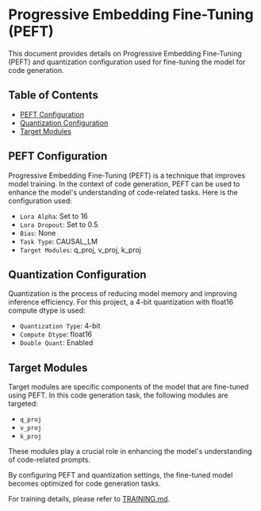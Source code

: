 # Progressive Embedding Fine-Tuning (PEFT)

This document provides details on Progressive Embedding Fine-Tuning (PEFT) and quantization configuration used for fine-tuning the model for code generation.

## Table of Contents
- [PEFT Configuration](#peft-configuration)
- [Quantization Configuration](#quantization-configuration)
- [Target Modules](#target-modules)

## PEFT Configuration

Progressive Embedding Fine-Tuning (PEFT) is a technique that improves model training. In the context of code generation, PEFT can be used to enhance the model's understanding of code-related tasks. Here is the configuration used:

- `Lora Alpha`: Set to 16
- `Lora Dropout`: Set to 0.5
- `Bias`: None
- `Task Type`: CAUSAL_LM
- `Target Modules`: q_proj, v_proj, k_proj

## Quantization Configuration

Quantization is the process of reducing model memory and improving inference efficiency. For this project, a 4-bit quantization with float16 compute dtype is used:

- `Quantization Type`: 4-bit
- `Compute Dtype`: float16
- `Double Quant`: Enabled

## Target Modules

Target modules are specific components of the model that are fine-tuned using PEFT. In this code generation task, the following modules are targeted:

- `q_proj`
- `v_proj`
- `k_proj`

These modules play a crucial role in enhancing the model's understanding of code-related prompts.

By configuring PEFT and quantization settings, the fine-tuned model becomes optimized for code generation tasks.

For training details, please refer to [TRAINING.md](TRAINING.md).
